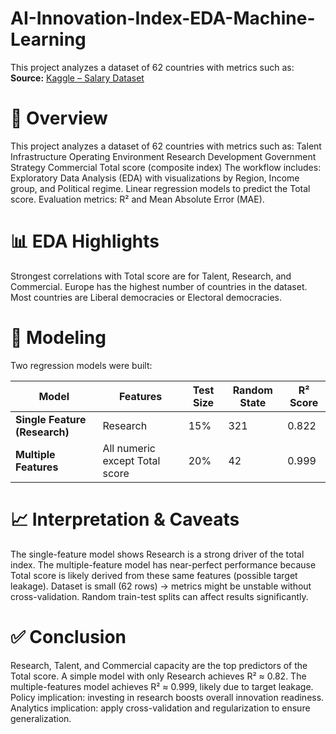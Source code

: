 # AI-Innovation-Index-EDA-Machine-Learning

This project analyzes a dataset of 62 countries with metrics such as:
**Source:** [Kaggle – Salary Dataset]([https://www.kaggle.com/datasets/katerynameleshenko/ai-index/data])  

# 📌 Overview
This project analyzes a dataset of 62 countries with metrics such as:
Talent
Infrastructure
Operating Environment
Research
Development
Government Strategy
Commercial
Total score (composite index)
The workflow includes:
Exploratory Data Analysis (EDA) with visualizations by Region, Income group, and Political regime.
Linear regression models to predict the Total score.
Evaluation metrics: R² and Mean Absolute Error (MAE).


# 📊 EDA Highlights
Strongest correlations with Total score are for Talent, Research, and Commercial.
Europe has the highest number of countries in the dataset.
Most countries are Liberal democracies or Electoral democracies.

# 🤖 Modeling
Two regression models were built:

| Model | Features | Test Size | Random State | R² Score |
|-------|----------|-----------|--------------|----------|
| **Single Feature (Research)** | Research | 15% | 321 | 0.822 |
| **Multiple Features** | All numeric except Total score | 20% | 42 | 0.999 |


# 📈 Interpretation & Caveats
The single-feature model shows Research is a strong driver of the total index.
The multiple-feature model has near-perfect performance because Total score is likely derived from these same features (possible target leakage).
Dataset is small (62 rows) → metrics might be unstable without cross-validation.
Random train-test splits can affect results significantly.

# ✅ Conclusion
Research, Talent, and Commercial capacity are the top predictors of the Total score.
A simple model with only Research achieves R² ≈ 0.82.
The multiple-features model achieves R² ≈ 0.999, likely due to target leakage.
Policy implication: investing in research boosts overall innovation readiness.
Analytics implication: apply cross-validation and regularization to ensure generalization.




